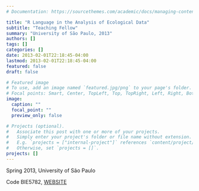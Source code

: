 ```yaml
---
# Documentation: https://sourcethemes.com/academic/docs/managing-content/

title: "R Language in the Analysis of Ecological Data"
subtitle: "Teaching Fellow"
summary: "University of São Paulo, 2013"
authors: []
tags: []
categories: []
date: 2013-02-01T22:18:45-04:00
lastmod: 2013-02-01T22:18:45-04:00
featured: false
draft: false

# Featured image
# To use, add an image named `featured.jpg/png` to your page's folder.
# Focal points: Smart, Center, TopLeft, Top, TopRight, Left, Right, BottomLeft, Bottom, BottomRight.
image:
  caption: ""
  focal_point: ""
  preview_only: false

# Projects (optional).
#   Associate this post with one or more of your projects.
#   Simply enter your project's folder or file name without extension.
#   E.g. `projects = ["internal-project"]` references `content/project/deep-learning/index.md`.
#   Otherwise, set `projects = []`.
projects: []
---
```


Spring 2013, University of São Paulo

Code BIE5782, [WEBSITE](http://ecologia.ib.usp.br/bie5782/doku.php?id=start)
